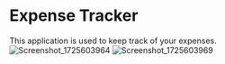 # Expense Tracker
This application is used to keep track of your expenses.
![Screenshot_1725603964](https://github.com/user-attachments/assets/97aeacab-6179-46ca-b0d3-b4befd003cec)
![Screenshot_1725603969](https://github.com/user-attachments/assets/3a9e1220-b765-4220-a081-c45a4bf93f9f)
